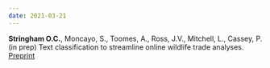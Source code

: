 ```yaml
---
date: 2021-03-21
---
```


**Stringham O.C.**, Moncayo, S., Toomes, A., Ross, J.V., Mitchell, L., Cassey, P. (in prep) Text classification to streamline online wildlife trade analyses. [Preprint](https://ecoevorxiv.org/593ve)